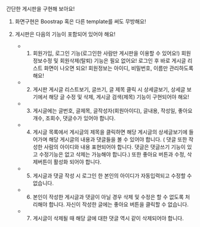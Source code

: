

간단한 게시판을 구현해 보아요!

1. 화면구현은 Boostrap 혹은 다른 template를 써도 무방해요!
2. 게시판은 다음의 기능이 포함되어 있어야 해요!

    - 1. 회원가입, 로그인 기능(로그인한 사람만 게시판을 이용할 수 있어요!)
         회원정보수정 및 회원삭제(탈퇴) 기능은 필요 없어요!
         로그인 후 바로 게시글 리스트 화면이 나오면 되요!
         회원정보는 아이디, 비밀번호, 이름만 관리하도록 해요!

    - 2. 게시판 게시글 리스트보기, 글쓰기, 글 제목 클릭 시 상세글보기,
         상세글 보기에서 해당 글 수정 및 삭제, 게시글 검색(제목) 기능이 구현되어야 해요!

    - 3. 게시글에는 글번호, 글제목, 글작성자(회원아이디), 글내용, 작성일, 좋아요개수, 조회수, 댓글수가 있어야 합니다.

    - 4. 게시글 목록에서 게시글의 제목을 클릭하면 해당 게시글의 상세글보기에 들어가며 해당 게시글의
         내용과 댓글들을 볼 수 있어야 합니다.
         ( 댓글 또한 작성한 사람의 아이디와 내용 표현되어야 합니다.
         댓글은 댓글쓰기 기능이 있고 수정기능은 없고 삭제는 가능해야 합니다.)
         또한 좋아요 버튼과 수정, 삭제버튼이 활성화 되어야 합니다.

    - 5. 게시글과 댓글 작성 시 로그인 한 본인의 아이디가 자동입력되고 수정할 수 없습니다.

    - 6. 본인이 작성한 게시글과 댓글이 아닐 경우 삭제 및 수정은 할 수 없도록 처리해야 합니다.
         자신이 작성한 글에는 좋아요 버튼을 클릭할 수 없습니다.

    - 7. 게시글이 삭제될 때 해당 글에 대한 댓글 역시 같이 삭제되어야 합니다.